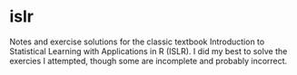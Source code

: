 # islr
Notes and exercise solutions for the classic textbook Introduction to Statistical Learning with Applications in R (ISLR). I did my best to solve the exercies I attempted,
though some are incomplete and probably incorrect. 
